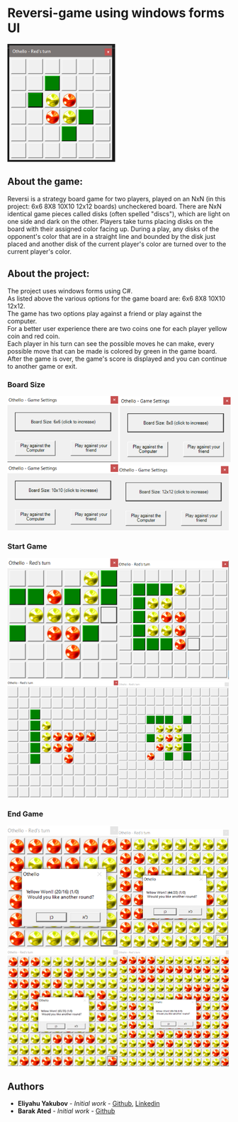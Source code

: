 # Reversi-game using windows forms UI

<img src="https://github.com/barak03/reversi-game/blob/master/images/game%20board.png" width="250">  

## About the game:
Reversi is a strategy board game for two players, played on an  NxN (in this project: 6x6 8X8 10X10 12x12 boards) uncheckered board. There are NxN identical game pieces called disks (often spelled "discs"), which are light on one side and dark on the other. Players take turns placing disks on the board with their assigned color facing up. During a play, any disks of the opponent's color that are in a straight line and bounded by the disk just placed and another disk of the current player's color are turned over to the current player's color.

## About the project:
The project uses windows forms using C#.\
As listed above the various options for the game board are: 6x6 8X8 10X10 12x12.\
The game has two options play against a friend or play against the computer.\
For a better user experience there are two coins one for each player yellow coin and red coin.\
Each player in his turn can see the possible moves he can make, every possible move that can be made is colored by green in the game board.\
After the game is over, the game's score is displayed and you can continue to another game or exit.


### Board Size

<img src="https://github.com/EliYakubov7/Reversi-Game/blob/master/screenshots/option_6x6.png" width="250" > <img src="https://github.com/EliYakubov7/Reversi-Game/blob/master/screenshots/option_8x8.png" width="250" >
<img src="https://github.com/EliYakubov7/Reversi-Game/blob/master/screenshots/option_10x10.png" width="250" ><img src="https://github.com/EliYakubov7/Reversi-Game/blob/master/screenshots/option_12x12.png" width="250" >

### Start Game

<img src="https://github.com/EliYakubov7/Reversi-Game/blob/master/screenshots/start_game_6x6.png" width="250" ><img src="https://github.com/EliYakubov7/Reversi-Game/blob/master/screenshots/start_game_8x8.png" width="250" >
<img src="https://github.com/EliYakubov7/Reversi-Game/blob/master/screenshots/start_game_10x10.png" width="250" ><img src="https://github.com/EliYakubov7/Reversi-Game/blob/master/screenshots/start_game_12x12.png" width="250" >

### End Game

<img src="https://github.com/EliYakubov7/Reversi-Game/blob/master/screenshots/end_game_6x6.png" width="250" ><img src="https://github.com/EliYakubov7/Reversi-Game/blob/master/screenshots/end_game_8x8.png"   width="250" >
<img src="https://github.com/EliYakubov7/Reversi-Game/blob/master/screenshots/end_game_10x10.png" width="250" ><img src="https://github.com/EliYakubov7/Reversi-Game/blob/master/screenshots/end_game_12x12.png" width="250" >

## Authors

* **Eliyahu Yakubov** - *Initial work* - [Github](https://github.com/EliYakubov7), [Linkedin](https://www.linkedin.com/in/eli-yakubov-961908173)
* **Barak Ated** - *Initial work* - [Github](https://github.com/barak03)
